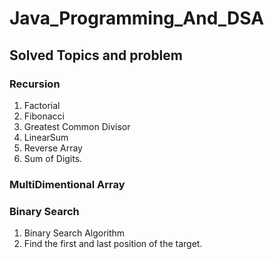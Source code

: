# Java_Programming_And_DSA

<h2>Solved Topics and problem</h2>

  <h3>Recursion</h3>

1. Factorial
2. Fibonacci
3. Greatest Common Divisor
4. LinearSum
5. Reverse Array
6. Sum of Digits.

  <h3>MultiDimentional Array</h3>

  <h3>Binary Search</h3>
  
1. Binary Search Algorithm
2. Find the first and last position of the target.
  


